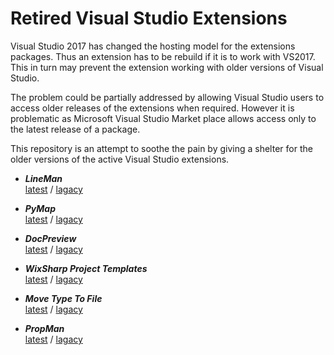 # Retired Visual Studio Extensions

Visual Studio 2017 has changed the hosting model for the extensions packages. Thus an extension has to be rebuild if it is to work with VS2017. This in turn may prevent the extension working with older versions of Visual Studio.

The problem could be partially addressed by allowing Visual Studio users to access older releases of the extensions when required. However it is problematic as Microsoft Visual Studio Market place allows access only to the latest release of a package. 

This repository is an attempt to soothe the pain by giving a shelter for the older versions of the active Visual Studio extensions. 

* _**LineMan**_ <br/>
[latest](https://marketplace.visualstudio.com/items?itemName=OlegShilo.LineMan) / [lagacy](https://github.com/oleg-shilo/Retired-VSIX/tree/master/LineMan)

* _**PyMap**_ <br/>
[latest](https://marketplace.visualstudio.com/items?itemName=OlegShilo.PyMap) / [lagacy](https://github.com/oleg-shilo/Retired-VSIX/tree/master/PyMap)

* _**DocPreview**_ <br/>
[latest](https://marketplace.visualstudio.com/items?itemName=OlegShilo.DocPreview) / [lagacy](https://github.com/oleg-shilo/Retired-VSIX/tree/master/DocPreview)

* _**WixSharp Project Templates**_ <br/>
[latest](https://marketplace.visualstudio.com/items?itemName=OlegShilo.WixSharpProjectTemplates) / [lagacy](https://github.com/oleg-shilo/Retired-VSIX/tree/master/WixSharp%20Project%20Templates)

* _**Move Type To File**_ <br/>
[latest](https://marketplace.visualstudio.com/items?itemName=OlegShilo.MoveTypeToFile) / [lagacy](https://github.com/oleg-shilo/Retired-VSIX/tree/master/Move%20Type%20To%20File)

* _**PropMan**_ <br/>
[latest](https://marketplace.visualstudio.com/items?itemName=OlegShilo.PropMan-VS2017) / [lagacy](https://marketplace.visualstudio.com/items?itemName=OlegShilo.PropMan)